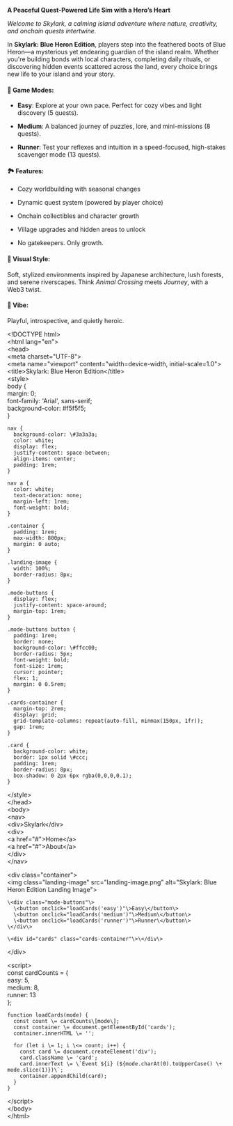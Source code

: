**A Peaceful Quest-Powered Life Sim with a Hero’s Heart**

*Welcome to Skylark, a calming island adventure where nature, creativity, and onchain quests intertwine.*

In **Skylark: Blue Heron Edition**, players step into the feathered boots of Blue Heron—a mysterious yet endearing guardian of the island realm. Whether you're building bonds with local characters, completing daily rituals, or discovering hidden events scattered across the land, every choice brings new life to your island and your story.

#### **🌟 Game Modes:**

* **Easy**: Explore at your own pace. Perfect for cozy vibes and light discovery (5 quests).

* **Medium**: A balanced journey of puzzles, lore, and mini-missions (8 quests).

* **Runner**: Test your reflexes and intuition in a speed-focused, high-stakes scavenger mode (13 quests).

#### **🏞️ Features:**

* Cozy worldbuilding with seasonal changes

* Dynamic quest system (powered by player choice)

* Onchain collectibles and character growth

* Village upgrades and hidden areas to unlock

* No gatekeepers. Only growth.

#### **🎨 Visual Style:**

Soft, stylized environments inspired by Japanese architecture, lush forests, and serene riverscapes. Think *Animal Crossing* meets *Journey*, with a Web3 twist.

#### **🧠 Vibe:**

Playful, introspective, and quietly heroic.

\<\!DOCTYPE html\>  
\<html lang="en"\>  
\<head\>  
  \<meta charset="UTF-8"\>  
  \<meta name="viewport" content="width=device-width, initial-scale=1.0"\>  
  \<title\>Skylark: Blue Heron Edition\</title\>  
  \<style\>  
    body {  
      margin: 0;  
      font-family: 'Arial', sans-serif;  
      background-color: \#f5f5f5;  
    }

    nav {  
      background-color: \#3a3a3a;  
      color: white;  
      display: flex;  
      justify-content: space-between;  
      align-items: center;  
      padding: 1rem;  
    }

    nav a {  
      color: white;  
      text-decoration: none;  
      margin-left: 1rem;  
      font-weight: bold;  
    }

    .container {  
      padding: 1rem;  
      max-width: 800px;  
      margin: 0 auto;  
    }

    .landing-image {  
      width: 100%;  
      border-radius: 8px;  
    }

    .mode-buttons {  
      display: flex;  
      justify-content: space-around;  
      margin-top: 1rem;  
    }

    .mode-buttons button {  
      padding: 1rem;  
      border: none;  
      background-color: \#ffcc00;  
      border-radius: 5px;  
      font-weight: bold;  
      font-size: 1rem;  
      cursor: pointer;  
      flex: 1;  
      margin: 0 0.5rem;  
    }

    .cards-container {  
      margin-top: 2rem;  
      display: grid;  
      grid-template-columns: repeat(auto-fill, minmax(150px, 1fr));  
      gap: 1rem;  
    }

    .card {  
      background-color: white;  
      border: 1px solid \#ccc;  
      padding: 1rem;  
      border-radius: 8px;  
      box-shadow: 0 2px 6px rgba(0,0,0,0.1);  
    }  
  \</style\>  
\</head\>  
\<body\>  
  \<nav\>  
    \<div\>Skylark\</div\>  
    \<div\>  
      \<a href="\#"\>Home\</a\>  
      \<a href="\#"\>About\</a\>  
    \</div\>  
  \</nav\>

  \<div class="container"\>  
    \<img class="landing-image" src="landing-image.png" alt="Skylark: Blue Heron Edition Landing Image"\>

    \<div class="mode-buttons"\>  
      \<button onclick="loadCards('easy')"\>Easy\</button\>  
      \<button onclick="loadCards('medium')"\>Medium\</button\>  
      \<button onclick="loadCards('runner')"\>Runner\</button\>  
    \</div\>

    \<div id="cards" class="cards-container"\>\</div\>  
  \</div\>

  \<script\>  
    const cardCounts \= {  
      easy: 5,  
      medium: 8,  
      runner: 13  
    };

    function loadCards(mode) {  
      const count \= cardCounts\[mode\];  
      const container \= document.getElementById('cards');  
      container.innerHTML \= '';

      for (let i \= 1; i \<= count; i++) {  
        const card \= document.createElement('div');  
        card.className \= 'card';  
        card.innerText \= \`Event ${i} (${mode.charAt(0).toUpperCase() \+ mode.slice(1)})\`;  
        container.appendChild(card);  
      }  
    }  
  \</script\>  
\</body\>  
\</html\>


